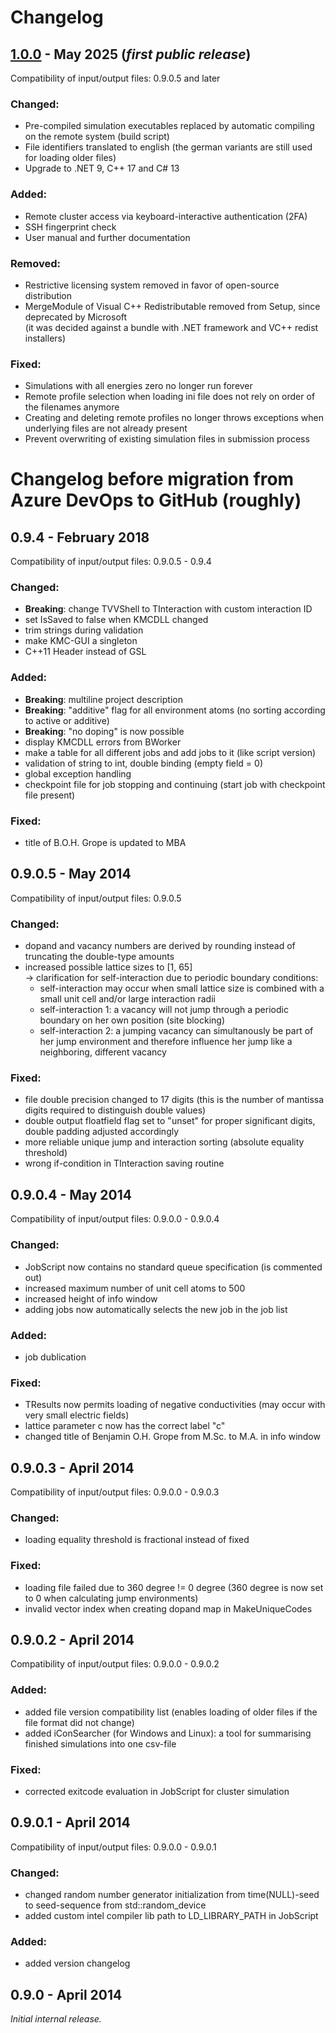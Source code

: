 # Changelog

<!--- 
CHANGELOG STYLE GUIDE

Use the following change categories for each release (in that order):
###Changed : for changes in existing functionality
###Added   : for new functionality
###Removed : for removed functionality
###Fixed   : for bug fixes

Describe changes in imperative, e.g. "modify exception handling for ..."

Prefix breaking changes with **Breaking:** (and list them before other changes)

Syntax for links to issues (or pull requests):
([#1](https://github.com/phi-hein/iCon/issues/1))
--->

## [1.0.0] - May 2025 (_first public release_)

Compatibility of input/output files: 0.9.0.5 and later

### Changed:
- Pre-compiled simulation executables replaced by automatic compiling on the remote system (build script)
- File identifiers translated to english (the german variants are still used for loading older files)
- Upgrade to .NET 9, C++ 17 and C# 13

### Added:
- Remote cluster access via keyboard-interactive authentication (2FA)
- SSH fingerprint check
- User manual and further documentation

### Removed:
- Restrictive licensing system removed in favor of open-source distribution
- MergeModule of Visual C++ Redistributable removed from Setup, since deprecated by Microsoft  
  (it was decided against a bundle with .NET framework and VC++ redist installers)

### Fixed:
- Simulations with all energies zero no longer run forever
- Remote profile selection when loading ini file does not rely on order of the filenames anymore
- Creating and deleting remote profiles no longer throws exceptions when underlying files are not already present
- Prevent overwriting of existing simulation files in submission process

<!--- List of links to releases: --->
[1.0.0]: https://github.com/phi-hein/iCon/releases/tag/v1.0.0

<!--- List of links to pull requests and issues: --->
<!--- Example: [#1]: https://github.com/phi-hein/iCon/issues/1 --->

# Changelog before migration from Azure DevOps to GitHub (roughly)

## 0.9.4 - February 2018

Compatibility of input/output files: 0.9.0.5 - 0.9.4

### Changed:
- **Breaking**: change TVVShell to TInteraction with custom interaction ID
- set IsSaved to false when KMCDLL changed
- trim strings during validation
- make KMC-GUI a singleton
- C++11 Header <random> instead of GSL

### Added:
- **Breaking**: multiline project description
- **Breaking**: "additive" flag for all environment atoms (no sorting according to active or additive)
- **Breaking**: "no doping" is now possible
- display KMCDLL errors from BWorker
- make a table for all different jobs and add jobs to it (like script version)
- validation of string to int, double binding (empty field = 0)
- global exception handling
- checkpoint file for job stopping and continuing (start job with checkpoint file present)

### Fixed:
- title of B.O.H. Grope is updated to MBA

## 0.9.0.5 - May 2014

Compatibility of input/output files: 0.9.0.5

### Changed:
- dopand and vacancy numbers are derived by rounding instead of truncating the double-type amounts
- increased possible lattice sizes to [1, 65]  
  -> clarification for self-interaction due to periodic boundary conditions: 
     - self-interaction may occur when small lattice size is combined with a small unit cell and/or large interaction radii
     - self-interaction 1: a vacancy will not jump through a periodic boundary on her own position (site blocking)
     - self-interaction 2: a jumping vacancy can simultanously be part of her jump environment and therefore influence her jump like a neighboring, different vacancy

### Fixed:
- file double precision changed to 17 digits (this is the number of mantissa digits required to distinguish double values)
- double output floatfield flag set to "unset" for proper significant digits, double padding adjusted accordingly
- more reliable unique jump and interaction sorting (absolute equality threshold)
- wrong if-condition in TInteraction saving routine

## 0.9.0.4 - May 2014

Compatibility of input/output files: 0.9.0.0 - 0.9.0.4

### Changed:
- JobScript now contains no standard queue specification (is commented out)
- increased maximum number of unit cell atoms to 500
- increased height of info window
- adding jobs now automatically selects the new job in the job list

### Added:
- job dublication

### Fixed:
- TResults now permits loading of negative conductivities (may occur with very small electric fields)
- lattice parameter c now has the correct label "c"
- changed title of Benjamin O.H. Grope from M.Sc. to M.A. in info window

## 0.9.0.3 - April 2014

Compatibility of input/output files: 0.9.0.0 - 0.9.0.3

### Changed:
- loading equality threshold is fractional instead of fixed

### Fixed:
- loading file failed due to 360 degree != 0 degree (360 degree is now set to 0 when calculating jump environments)
- invalid vector index when creating dopand map in MakeUniqueCodes

## 0.9.0.2 - April 2014

Compatibility of input/output files: 0.9.0.0 - 0.9.0.2

### Added:
- added file version compatibility list (enables loading of older files if the file format did not change)
- added iConSearcher (for Windows and Linux): a tool for summarising finished simulations into one csv-file

### Fixed:
- corrected exitcode evaluation in JobScript for cluster simulation

## 0.9.0.1 - April 2014

Compatibility of input/output files: 0.9.0.0 - 0.9.0.1

### Changed:
- changed random number generator initialization from time(NULL)-seed to seed-sequence from std::random_device
- added custom intel compiler lib path to LD_LIBRARY_PATH in JobScript

### Added:
- added version changelog

## 0.9.0 - April 2014

_Initial internal release._

